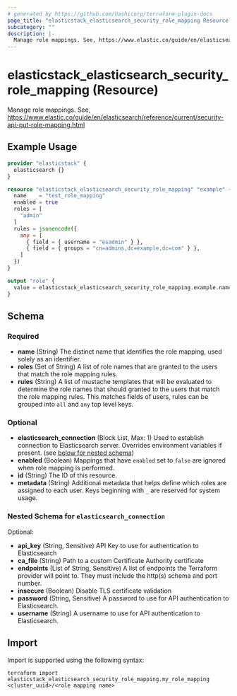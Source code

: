 ```yaml
---
# generated by https://github.com/hashicorp/terraform-plugin-docs
page_title: "elasticstack_elasticsearch_security_role_mapping Resource - terraform-provider-elasticstack"
subcategory: ""
description: |-
  Manage role mappings. See, https://www.elastic.co/guide/en/elasticsearch/reference/current/security-api-put-role-mapping.html
---
```


# elasticstack_elasticsearch_security_role_mapping (Resource)

Manage role mappings. See, https://www.elastic.co/guide/en/elasticsearch/reference/current/security-api-put-role-mapping.html

## Example Usage

```terraform
provider "elasticstack" {
  elasticsearch {}
}

resource "elasticstack_elasticsearch_security_role_mapping" "example" {
  name    = "test_role_mapping"
  enabled = true
  roles = [
    "admin"
  ]
  rules = jsonencode({
    any = [
      { field = { username = "esadmin" } },
      { field = { groups = "cn=admins,dc=example,dc=com" } },
    ]
  })
}

output "role" {
  value = elasticstack_elasticsearch_security_role_mapping.example.name
}
```

<!-- schema generated by tfplugindocs -->
## Schema

### Required

- **name** (String) The distinct name that identifies the role mapping, used solely as an identifier.
- **roles** (Set of String) A list of role names that are granted to the users that match the role mapping rules.
- **rules** (String) A list of mustache templates that will be evaluated to determine the role names that should granted to the users that match the role mapping rules. This matches fields of users, rules can be grouped into `all` and `any` top level keys.

### Optional

- **elasticsearch_connection** (Block List, Max: 1) Used to establish connection to Elasticsearch server. Overrides environment variables if present. (see [below for nested schema](#nestedblock--elasticsearch_connection))
- **enabled** (Boolean) Mappings that have `enabled` set to `false` are ignored when role mapping is performed.
- **id** (String) The ID of this resource.
- **metadata** (String) Additional metadata that helps define which roles are assigned to each user. Keys beginning with `_` are reserved for system usage.

<a id="nestedblock--elasticsearch_connection"></a>
### Nested Schema for `elasticsearch_connection`

Optional:

- **api_key** (String, Sensitive) API Key to use for authentication to Elasticsearch
- **ca_file** (String) Path to a custom Certificate Authority certificate
- **endpoints** (List of String, Sensitive) A list of endpoints the Terraform provider will point to. They must include the http(s) schema and port number.
- **insecure** (Boolean) Disable TLS certificate validation
- **password** (String, Sensitive) A password to use for API authentication to Elasticsearch.
- **username** (String) A username to use for API authentication to Elasticsearch.

## Import

Import is supported using the following syntax:

```shell
terraform import elasticstack_elasticsearch_security_role_mapping.my_role_mapping <cluster_uuid>/<role mapping name>
```
